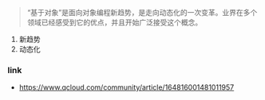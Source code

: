 > “基于对象”是面向对象编程新趋势，是走向动态化的一次变革。业界在多个领域已经感受到它的优点，并且开始广泛接受这个概念。
1. 新趋势
2. 动态化


### link 
- https://www.qcloud.com/community/article/164816001481011957
